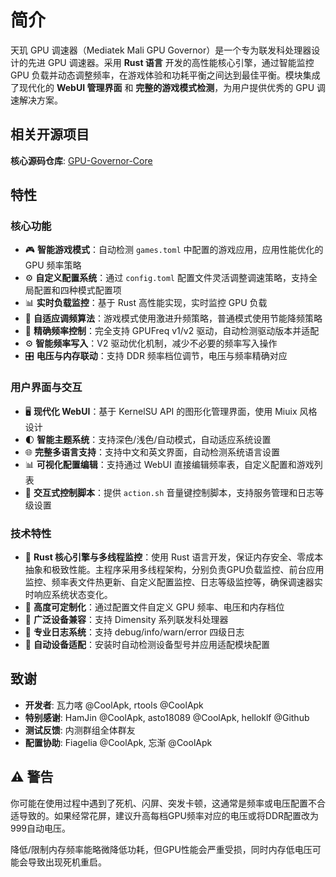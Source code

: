 # 简介

天玑 GPU 调速器（Mediatek Mali GPU Governor）是一个专为联发科处理器设计的先进 GPU 调速器。采用 **Rust 语言** 开发的高性能核心引擎，通过智能监控 GPU 负载并动态调整频率，在游戏体验和功耗平衡之间达到最佳平衡。模块集成了现代化的 **WebUI 管理界面** 和 **完整的游戏模式检测**，为用户提供优秀的 GPU 调速解决方案。

## 相关开源项目

**核心源码仓库**: [GPU-Governor-Core](https://github.com/Seyud/GPU-Governor-Core)

## 特性

### 核心功能

- 🎮 **智能游戏模式**：自动检测 `games.toml` 中配置的游戏应用，应用性能优化的 GPU 频率策略
- ⚙️ **自定义配置系统**：通过 `config.toml` 配置文件灵活调整调速策略，支持全局配置和四种模式配置项
- 📊 **实时负载监控**：基于 Rust 高性能实现，实时监控 GPU 负载
- 🔄 **自适应调频算法**：游戏模式使用激进升频策略，普通模式使用节能降频策略
- 🎯 **精确频率控制**：完全支持 GPUFreq v1/v2 驱动，自动检测驱动版本并适配
- ⚙️ **智能频率写入**：V2 驱动优化机制，减少不必要的频率写入操作
- 🎛️ **电压与内存联动**：支持 DDR 频率档位调节，电压与频率精确对应

### 用户界面与交互

- 🖥️ **现代化 WebUI**：基于 KernelSU API 的图形化管理界面，使用 Miuix 风格设计
- 🌓 **智能主题系统**：支持深色/浅色/自动模式，自动适应系统设置
- 🌐 **完整多语言支持**：支持中文和英文界面，自动检测系统语言设置
- 📊 **可视化配置编辑**：支持通过 WebUI 直接编辑频率表，自定义配置和游戏列表
- 🔧 **交互式控制脚本**：提供 `action.sh` 音量键控制脚本，支持服务管理和日志等级设置

### 技术特性

- 🦀 **Rust 核心引擎与多线程监控**：使用 Rust 语言开发，保证内存安全、零成本抽象和极致性能。主程序采用多线程架构，分别负责GPU负载监控、前台应用监控、频率表文件热更新、自定义配置监控、日志等级监控等，确保调速器实时响应系统状态变化。
- 🔧 **高度可定制化**：通过配置文件自定义 GPU 频率、电压和内存档位
- 📱 **广泛设备兼容**：支持 Dimensity 系列联发科处理器
- 📝 **专业日志系统**：支持 debug/info/warn/error 四级日志
- 🔄 **自动设备适配**：安装时自动检测设备型号并应用适配模块配置

## 致谢

- **开发者**: 瓦力喀 @CoolApk, rtools @CoolApk
- **特别感谢**: HamJin @CoolApk, asto18089 @CoolApk, helloklf @Github
- **测试反馈**: 内测群组全体群友
- **配置协助**: Fiagelia @CoolApk, 忘渐 @CoolApk

## ⚠️ 警告

你可能在使用过程中遇到了死机、闪屏、突发卡顿，这通常是频率或电压配置不合适导致的。如果经常花屏，建议升高每档GPU频率对应的电压或将DDR配置改为999自动电压。

降低/限制内存频率能略微降低功耗，但GPU性能会严重受损，同时内存低电压可能会导致出现死机重启。